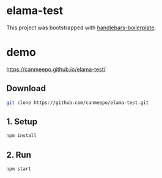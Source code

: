 # elama-test

This project was bootstrapped with [handlebars-boilerplate](https://github.com/canmeepo/handlebars-boilerplate).

# demo
https://canmeepo.github.io/elama-test/

## Download 
```bash
git clone https://github.com/canmeepo/elama-test.git
```

## 1. Setup
```bash
npm install
```

## 2. Run
```bash
npm start
```


